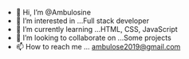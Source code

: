 - 👋 Hi, I’m @Ambulosine
- 👀 I’m interested in ...Full stack developer
- 🌱 I’m currently learning ...HTML, CSS, JavaScript
- 💞️ I’m looking to collaborate on ...Some projects
- 📫 How to reach me ... ambulose2019@gmail.com

<!---
Ambulosine/Ambulosine is a ✨ special ✨ repository because its `README.md` (this file) appears on your GitHub profile.
You can click the Preview link to take a look at your changes.
--->
